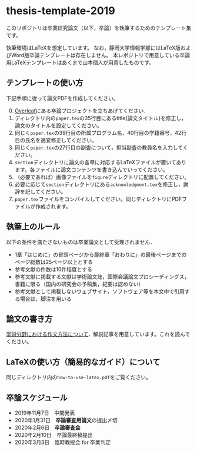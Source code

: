# thesis-template-2019
このリポジトリは卒業研究論文（以下，卒論）を執筆するためのテンプレート集です。

執筆環境はLaTeXを想定しています。
なお，静岡大学情報学部にはLaTeX版およびWord版卒論テンプレートは存在しません。
本レポジトリで用意している卒論用LaTeXテンプレートはあくまで山本個人が用意したものです。


## テンプレートの使い方
下記手順に従って論文PDFを作成してください。

0. [Overleaf](https://www.overleaf.com)にある卒論プロジェクトを立ちあげてください．
1. ディレクトリ内の``paper.tex``の35行目にあるtitle{論文タイトル}を修正し，論文のタイトルを設定してください。
2. 同じく``paper.tex``の39行目の所属プログラム名，40行目の学籍番号，42行目の氏名を適宜修正してください。
3. 同じく``paper.tex``の27行目の副査について，担当副査の教員名を入力してください。
4. ``section``ディレクトリに論文の各章に対応するLaTeXファイルが置いてあります。各ファイルに論文コンテンツを書き込んでいってください。
5. （必要であれば）画像ファイルを``figure``ディレクトリに配置してください。
6. 必要に応じて``section``ディレクトリにある``acknowledgment.tex``を修正し，謝辞を記してください。
7. ``paper.tex``ファイルをコンパイルしてください。同じディレクトリにPDFファイルが作成されます。

## 執筆上のルール
以下の条件を満たさないものは卒業論文として受理されません．
* 1章「はじめに」の冒頭ページから最終章「おわりに」の最後ページまでのページ総数は25ページ以上とする
* 参考文献の件数は10件程度とする
* 参考文献に掲載する文献は学術論文誌，国際会議論文プロシーディングス，書籍に限る（国内の研究会の予稿集，紀要は認めない）
* 参考文献として掲載しないウェブサイト，ソフトウェア等を本文中で引用する場合は，脚注を用いる


## 論文の書き方
[学術分野における作文方法について](https://github.com/ymmt3-lab/lab-management/blob/master/how-to-write-a-paper.md)，解説記事を用意しています。これを読んでください。


## LaTeXの使い方（簡易的なガイド）について
同じディレクトリ内の``how-to-use-latex.pdf``をご覧ください。


## 卒論スケジュール
* 2019年11月7日　中間発表
* 2020年1月31日　**卒論審査用論文**の提出〆切
* 2020年2月6日　**卒論審査会**
* 2020年2月10日　卒論最終稿提出
* 2020年3月3日　臨時教授会 for 卒業判定
